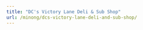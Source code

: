 ```yaml
---
title: "DC's Victory Lane Deli & Sub Shop"
url: /minong/dcs-victory-lane-deli-and-sub-shop/
---
```

